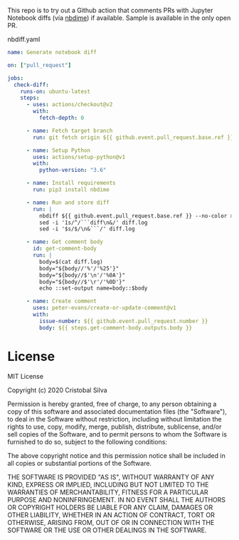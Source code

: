 This repo is to try out a Github action that comments PRs with Jupyter Notebook diffs (vía [nbdime](https://github.com/jupyter/nbdime)) if available. Sample is available in the only open PR.

nbdiff.yaml
```yaml
name: Generate notebook diff

on: ["pull_request"]

jobs:
  check-diff:
    runs-on: ubuntu-latest
    steps:
      - uses: actions/checkout@v2
        with:
          fetch-depth: 0

      - name: Fetch target branch
        run: git fetch origin ${{ github.event.pull_request.base.ref }}:${{ github.event.pull_request.base.ref }}

      - name: Setup Python
        uses: actions/setup-python@v1
        with:
          python-version: "3.6"

      - name: Install requirements
        run: pip3 install nbdime

      - name: Run and store diff
        run: |
          nbdiff ${{ github.event.pull_request.base.ref }} --no-color > diff.log
          sed -i '1s/^/```diff\n&/' diff.log
          sed -i '$s/$/\n&```/' diff.log

      - name: Get comment body
        id: get-comment-body
        run: |
          body=$(cat diff.log)
          body="${body//'%'/'%25'}"
          body="${body//$'\n'/'%0A'}"
          body="${body//$'\r'/'%0D'}"
          echo ::set-output name=body::$body

      - name: Create comment
        uses: peter-evans/create-or-update-comment@v1
        with:
          issue-number: ${{ github.event.pull_request.number }}
          body: ${{ steps.get-comment-body.outputs.body }}

```

# License
MIT License

Copyright (c) 2020 Cristobal Silva

Permission is hereby granted, free of charge, to any person obtaining a copy
of this software and associated documentation files (the "Software"), to deal
in the Software without restriction, including without limitation the rights
to use, copy, modify, merge, publish, distribute, sublicense, and/or sell
copies of the Software, and to permit persons to whom the Software is
furnished to do so, subject to the following conditions:

The above copyright notice and this permission notice shall be included in all
copies or substantial portions of the Software.

THE SOFTWARE IS PROVIDED "AS IS", WITHOUT WARRANTY OF ANY KIND, EXPRESS OR
IMPLIED, INCLUDING BUT NOT LIMITED TO THE WARRANTIES OF MERCHANTABILITY,
FITNESS FOR A PARTICULAR PURPOSE AND NONINFRINGEMENT. IN NO EVENT SHALL THE
AUTHORS OR COPYRIGHT HOLDERS BE LIABLE FOR ANY CLAIM, DAMAGES OR OTHER
LIABILITY, WHETHER IN AN ACTION OF CONTRACT, TORT OR OTHERWISE, ARISING FROM,
OUT OF OR IN CONNECTION WITH THE SOFTWARE OR THE USE OR OTHER DEALINGS IN THE
SOFTWARE.
